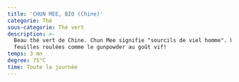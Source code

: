 ```yaml
---
title: 'CHUN MEE, BIO (Chine)'
categorie: Thé
sous-categorie: Thé vert
description: >-
  Beau thé vert de Chine. Chun Mee signifie "sourcils de viel homme". Un thé aux
  feuilles roulées comme le gunpowder au goût vif!
temps: 3 mn
degree: 75°C
time: Toute la journée
---
```


